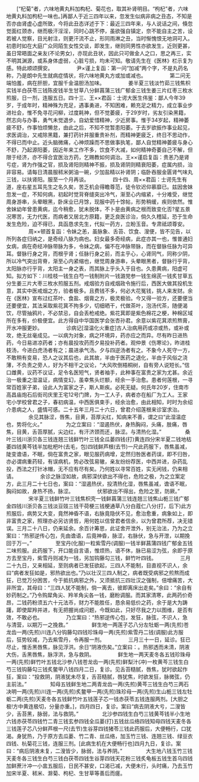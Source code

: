 <!-- { "loadSidebar": true } -->
　　[“杞菊”者，六味地黄丸料加构杞、菊花也，取其补肾明目。“枸杞”者，六味地黄丸料加枸杞一味也。]再鄙人于近三四年以来，忽发生似病非病之丑态，不知是否亦由肾虚心虚所致，今将此丑态详述于下：最近三四年来，与人说话之间，倏忽觉面红颈赤，继而极汗淫淫，同时心跳不停，虽欲强自镇定，奈不能自主之苦，设若被人觉察，目光射注，则更汗流不止，形同雨淋之丑，当时惭愧恨无地洞可入。初患时如在大庭广众同陌生女性交谈，即发生，继则同男性亦欲发生，近则更甚，虽日常晤面之亲友(不论男女)，亦现此丑状，因此只可做金人之口，思之再三，实不明其渊源，或系身体虚弱，心脏亏损，均未可知。敬请先生在《医林》栏示复为感。特此顺颂撰安。
　　
　　尹×谨上复函：第一问“加减”两个字，不是丸药名称，乃是朗中先生就病症情状，将六味地黄丸方或加或减也。
　　
　　第二问无端怕羞，病在肝胆，宜服千金温胆汤加味。
　　
　　姜半夏三钱淡竹茹三钱焦枳实钱半白茯苓三钱陈皮钱半生甘草八分鲜菖蒲三钱广郁金三钱生姜三片红枣三枚水煎服，日一剂，连服五日。四十三、王××君函：士谔大医生伟鉴：鄙人今年39岁，于成年时，精神殊为充足，遇事勇进，不知困难，赖充足之精力，成立事业步进社会，惟不免寻花问柳，过度耗神，但不觉萎疲，于29岁时，劣友引染黑籍，然志向与办事，勇气未觉退步。自幼爱惜精神，少近房事。惟于34岁起，精神萎疲不舒，作事怕烦懒怠，由此之后，不知不觉暂患阳萎。于去岁欲振作事业起见，求医调治，又戒除黑籍，兼打药针并服重贵补剂，而精神更疲乏，终日不思动作，不得已而中止。近头脑微痛，心神烦躁而不思做事执笔，鄙人自觉精神萎疲与身心不舒，乃起源阳萎，因近年来工作不多，饮食不大减，如何精神奇萎自己不解，但限于经济，亦不得合宜医治方药，乞赐教如何调治。王××谨启复函：贵恙乃是肾亏症，肾为作强之官，损及肾阳则精神不振，损及肾阴则精衰阳萎，症属内损，治非容易。请每日清晨服秫米粥油一碗，少加盐精以补肾阴；临卧吞服金匮肾气味丸三钱，以扶肾阳。服至一个月再谈。
　　
　　四十四、周××君函：士谔先生有道，座右星五耳先生之名久矣，苦乏机会得瞻尊范，徒令钦迟仰慕靡已。兹因舍妹忽发一症，不知何病，初起时觉背脊缝突出冷气，渐至心内缩紧，十分难受，继觉周身游串，头晕眼黑，卧床业已月馀，现服中药十馀帖，形势稍缓，疾则依然。惟舍妹幼年曾患黄病，迄今稍愈，犹未脱体，不卜是由黄病之根而致变化否?星五景况寒苦，无力代医，而病者又居北方原籍，更乏良医诊治，倘久久稽延，恐于生命发生危险，迫不得已，具函恳求先生，代拟一药方，立盼玉音。专肃祗颂尊安。
　　
　　周××顿首复函：令妹之恙，虽脉象、舌苔、饮食、溲便，皆不见告，以所列各症归纳之，是奇经八脉为病也。妇女最多奇经病，此症亦其一也，惟普通妇女病，病在奇经冲脉带脉为多，令妹之病，偏不在冲脉带脉，而在督脉任脉为可异耳。督脉行身之背，而根乎肾；任脉行身之前，而主乎心，心肾同气，同称少阴，所以冷气突出背脊，渐至心内紧缩也，继觉周身游串，头晕眼黑者，督脉行乎背，太阳脉亦行乎背，太阳主一身之表，而其脉上乎头入于目也。久患黄病，阳虚可知。拟方如下：川桂枝一钱生白芍一钱制附片一钱潞党参一钱生绵芪一钱炙甘草五分生姜三片大枣三枚水煎服五剂。戒烟验方自戒烟政令施行后，西医大做其投机生意，其实中医戒烟之方，验者极多。且费钱不多，何必大花冤钱，挑人来发财。余在《医林》宣布过红茶叶、食盐、烟膏之方，极灵极验。今又得一验方，还要便当还要便宜，其法采取紫花萁不拘多少，切细晒干，代做茶叶，泡汤代茶，随便渴饮，尽管抽鸦片，不必禁忌，自会丢枪戒绝。紫花萁即是紫色棉花之梗，种棉区域所在多有，价极便宜。此方得自中华国医学会张杏孙君。余意以紫花萁浓煎熬膏，开水冲服更妙。
　　
　　诊病记[湿温化火重症]古人治病用药或凉或热，或补或攻，绝无丝毫成见。一以病为对象，病之环境异，药亦应之而异。尽有昨日进热药，今日易进凉药者；亦有晨投攻药而夕易投补药者。观仲景《伤寒论》，昨进桂枝汤，今进白虎汤者有之；晨进承气汤。夕与四逆汤者有之。不象今人死守一方，不敢稍有变易，恐人之议其后也，此其故，半由于医药之退化，半由于风俗之浇薄，不负责之旁人，好为不相干之议论，“大风吹倒梧桐树，自有旁人说短长。”信口雌黄，议药不议证，足令名医短气，贤者袖手，此种事在富贵之家为尤甚。余近治一极重之湿温证，病情变幻，虽幸焦头烂额，经余一手治愈。患者何莲根，一寻常百姓家子弟，设此人为富家之子，斯人斯疾。必死无疑。何氏年20岁，住南市高昌庙炮石后街司庆里王宅12号门牌，为一工人子，病者亦在船厂为工人。王家宅小学校曾君之子，春初病温，中西医俱束手，经余治愈，由此相知，时时为余绍介患病之人，盛情可感。二十五年三月二十六日，曾君介绍莲根来诊室求治。
　　
　　余见其脉涩，唇焦，目黄，苔厚尖红，知病来不善，谓之曰“此湿温症也，势将化火。”
　　
　　为之立案曰：“湿遏热伏，身热胸闷，头痛，肢痛，唇焦，目黄，舌苔厚腻，尖边红，有汗济颈而还，脉涩。与清热化湿。”
　　
　　桑叶三钱川浙贝各三钱连翘三钱鲜竹叶三钱全瓜蒌四钱(打)黄连四分宋半夏二钱地枯萎四钱黄芩钱半加枇杷叶(去毛，包)四钱鲜芦根(去节)一尺此药服下，唇焦虽减，陡变谵语，不眠，倘在富贵之家，眼见服药病增，定然归咎医者药误，即不归咎，亦必谓病重药轻，有误病机，势必改弦易辙，亲友纷纷荐医，中西并进，杂药乱投，西法之打针冰帽，无不应有尽有矣。乃何姓以寻常百姓，实无闲钱，仍来相请。
　　
　　余诊之脉涩如故，病邪深伏欲出不得也，危险之极，为之立案定方，此三月二十七日也，案曰：“湿遏热伏，投清热化湿，唇焦虽减，谵语不眠，胸闷如故，身热不扬，脉涩。
　　
　　伏邪欲出不得出，危险之至，防厥。”
　　
　　宋半夏三钱鲜竹叶三钱焦枳壳一钱鲜菖蒲三钱连翘三钱焦山栀三钱广郁金四钱川浙贝各三钱淡豆豉三钱干荷梗三钱梗通草八分白蔻仁八分(打，后下)此方煎服后，病势又大变，竟然神昏不语，右脉竟隐伏不见，愈治愈重，病象如上，即非富贵之家，照理亦必另访贤哲，用何姓以信曾君者信余，以为曾君所荐，决无错误。三月二十八日，仍来延余。余百计筹思，此证舍开泄外，别无治法，乃为之立案曰：“热邪逆传心包，先由谵语，后竟神昏，脉涩，右脉伏，急与开泄，以期挽回于万一。”
　　
　　至宝丹(化服)一粒紫雪丹(调服)一钱半鲜菖蒲四钱广郁金五钱二味煎服。此药服下，开口能自言语，惟烦热，语不休，脉已易涩为弦，余即于原方去至宝丹，紫雪丹则减为一钱，另加钩藤勾三钱，鲜竹叶四钱。
　　
　　三月二十九日，又来相延，至则病者已发狂欲起，三四人不能制，目直视不识人，余曰“病者发狂如是，邪热欲出也。”乃以壮汉三四人制之，病者既受病邪之煎熬而成狂，已觉万分困苦，今于抵抗病邪之外，又须抵抗三四壮汉之强制，倍增痛苦，大非所宜，其母曰：“三四人犹不能制，倘一离去，彼即离床出走矣。”余曰：“余自有妙药制之。”乃令购犀角尖、羚羊角尖各一钱，磨粉调服。而其家清寒，此两药价奇昂，二钱药粉须五六十元法币，财力不能胜任，恳余易低价之药，余于是大为踌躇，即使犀羚并进，有无把握尚成问题，今既如此，只好尽我之力以图维，是否有效，不敢必也。
　　
　　乃立案曰：“热邪逆传心包，发狂，脉弦，不识人，急与清营，以期万一之挽救。”
　　
　　鲜生地一两莲子芯八分左牡蛎一两(先煎)苍龙齿一两(先煎)川连八分钩藤勾四钱珍珠母一两(先煎)紫雪丹二钱(调服)此方服后，狂势较减，乃去紫雪丹，令再服一剂。
　　
　　三月三十一日，延诊。狂已尽止，惟舌黑唇焦，脉见浮洪。余日“阴液伤矣。”立案曰：。热邪透而未清，阴液大伤，舌黑唇焦，脉浮洪，急与救阴。
　　
　　鲜生地一两天麦冬各五钱珍珠母一两(先煎)鲜竹叶五钱北沙参八钱苍龙齿一两(先煎)鲜梨汁(冲)一枚黄芩三钱生白芍三钱钩藤勾三钱炙鳖甲八钱四月二日，复诊。见舌苔糙腻，唇焦，犹时欲起作狂，案曰：“投救阴，阴液犹未尽复，舌苔糙腻，唇犹焦，时欲发狂，脉微弦，仍主前法。”
　　
　　知母五钱鲜生地二两青龙齿一两(先煎)黄芩三钱生白芍三两石决明一两(先煎)川连一两(先煎)炙鳖甲一两(先煎)珠珍母一两(先煎)生山栀三钱左牡蛎二两(先煎)天麦冬各五钱鲜竹叶五钱莲子芯一钱赤茯苓五钱连服两剂。[大胆之极!方中黄连极切，分量亦重。]，四月四日，复诊。案曰“病去阴液大亏，二溲皆少，舌苔黑，脉弱，法与救阴。”
　　
　　北沙参四钱生白芍三钱黄芩钱半小生地六钱赤茯苓四钱竹二青三钱玄参四钱全瓜蒌(打)五钱丝瓜络四钱知母四钱天麦冬各三钱莲子芯八分鲜芦根一尺(去节)生谷芽四钱猪苓三钱此药服后，大便畅行，口犹渴。身犹热，乃于原方去瓜蒌、竹二青、丝瓜络，加玉竹三钱、连翘三钱、绿豆衣四钱、杭菊花三钱，连服三剂。[此病生机在大便畅行也]四月九日，复诊。案曰：“病后阴液未复，二溲皆少，脉弱，法与养阴。”
　　
　　大生地八钱玉竹三钱天麦冬各三钱生白芍三钱白茯苓四钱生谷芽四钱天花粉三钱炙龟板五钱生首乌四钱加鲜蔗汁冲一小盅五服后，日民不甚安，口渴已减，大便未行，头时痛，乃去玉竹加宋半夏、秫米、滁菊、枸杞、生甘草等善后而瘥。
　　
